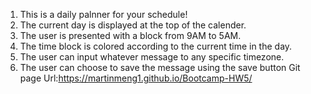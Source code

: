 1. This is a daily palnner for your schedule!
2. The current day is displayed at the top of the calender.
3. The user is presented with a block from 9AM to 5AM.
4. The time block is colored according to the current time in the day.
5. The user can input whatever message to any specific timezone.
6. The user can choose to save the message using the save button
Git page Url:https://martinmeng1.github.io/Bootcamp-HW5/
